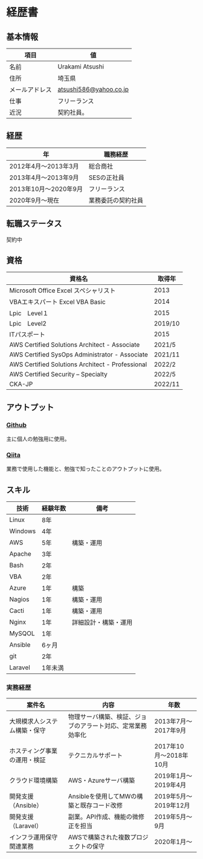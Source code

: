 # 経歴書

## 基本情報

| 項目 | 値 |
| --- | --- |
| 名前 | Urakami Atsushi |
| 住所 | 埼玉県 |
| メールアドレス | atsushi586@yahoo.co.jp |
| 仕事 | フリーランス |
| 近況 | 契約社員。 |

## 経歴

| 年 | 職務経歴 |
| --- | --- |
| 2012年4月〜2013年3月 | 総合商社 |
| 2013年4月〜2013年9月 | SESの正社員 |
| 2013年10月〜2020年9月 | フリーランス |
| 2020年9月〜現在 | 業務委託の契約社員 |

## 転職ステータス

契約中

## 資格

| 資格名 | 取得年 |
| --- | --- |
| Microsoft Office Excel スペシャリスト | 2013 |
| VBAエキスパート Excel VBA Basic | 2014 |
| Lpic　Level１ | 2015 |
| Lpic　Level2 | 2019/10 |
| ITパスポート | 2015 |
| AWS Certified Solutions Architect - Associate | 2021/5 |
| AWS Certified SysOps Administrator - Associate | 2021/11 |
| AWS Certified Solutions Architect - Professional | 2022/2 |
| AWS Certified Security – Specialty | 2022/5 |
| CKA-JP | 2022/11 |

## アウトプット

### [Github](https://github.com/atsushi-815)

主に個人の勉強用に使用。

### [Qiita](https://qiita.com/atsushi586)

業務で使用した機能と、勉強で知ったことのアウトプットに使用。

## スキル

| 技術 | 経験年数 | 備考 |
| --- | --- | --- |
| Linux | 8年 |
| Windows | 4年 |
| AWS | 5年 | 構築・運用 |
| Apache | 3年 |
| Bash | 2年 |
| VBA | 2年 |
| Azure | 1年 | 構築 |
| Nagios | 1年 | 構築・運用 |
| Cacti | 1年 | 構築・運用 |
| Nginx | 1年 | 詳細設計・構築・運用 |
| MySQOL | 1年 |
| Ansible | 6ヶ月 |
| git | 2年 |
| Laravel | 1年未満 |

### 実務経歴

| 案件名 | 内容 | 年数 |
| --- | --- | --- |
| 大規模求人システム構築・保守 | 物理サーバ構築、検証、ジョブのアラート対応、定常業務効率化 | 2013年7月〜2017年9月 |
| ホスティング事業の運用・検証 | テクニカルサポート | 2017年10月〜2018年10月 |
| クラウド環境構築 | AWS・Azureサーバ構築 | 2019年1月〜2019年4月 |
| 開発支援（Ansible） | Ansibleを使用してMWの構築と既存コード改修 | 2019年5月〜2019年12月 |
| 開発支援（Laravel） | 副業。API作成、機能の微修正を担当 | 2019年5月〜9月 |
| インフラ運用保守関連業務 | AWSで構築された複数プロジェクトの保守 | 2020年1月〜 |
